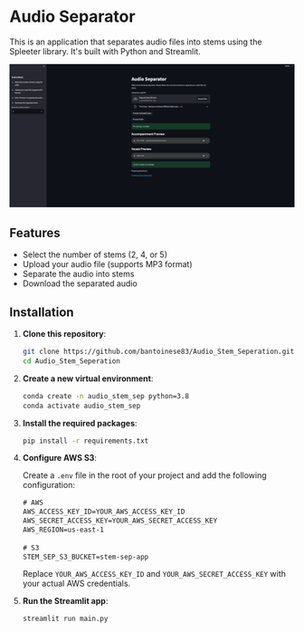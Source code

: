 # Audio Separator

This is an application that separates audio files into stems using the Spleeter library. It's built with Python and Streamlit.

![Screenshot of the application](Screenshot.png)

## Features

- Select the number of stems (2, 4, or 5)
- Upload your audio file (supports MP3 format)
- Separate the audio into stems
- Download the separated audio

## Installation

1. **Clone this repository**:

    ```bash
    git clone https://github.com/bantoinese83/Audio_Stem_Seperation.git
    cd Audio_Stem_Seperation
    ```

2. **Create a new virtual environment**:

    ```bash
    conda create -n audio_stem_sep python=3.8
    conda activate audio_stem_sep
    ```

3. **Install the required packages**:

    ```bash
    pip install -r requirements.txt
    ```

4. **Configure AWS S3**:

   Create a `.env` file in the root of your project and add the following configuration:

    ```plaintext
    # AWS
    AWS_ACCESS_KEY_ID=YOUR_AWS_ACCESS_KEY_ID
    AWS_SECRET_ACCESS_KEY=YOUR_AWS_SECRET_ACCESS_KEY
    AWS_REGION=us-east-1

    # S3
    STEM_SEP_S3_BUCKET=stem-sep-app
    ```

   Replace `YOUR_AWS_ACCESS_KEY_ID` and `YOUR_AWS_SECRET_ACCESS_KEY` with your actual AWS credentials.

5. **Run the Streamlit app**:

    ```bash
    streamlit run main.py
    ```
